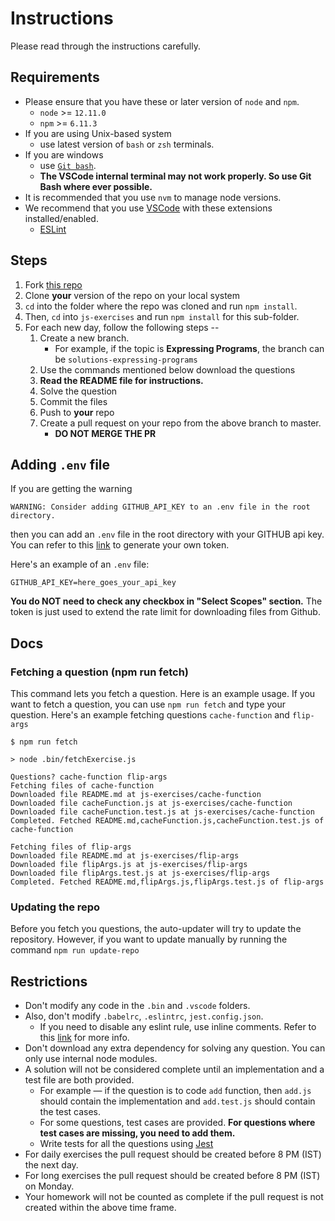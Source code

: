 # Instructions

Please read through the instructions carefully.

## Requirements
- Please ensure that you have these or later version of `node` and `npm`.
    - `node` >= `12.11.0`
    - `npm` >= `6.11.3`
- If you are using Unix-based system
    - use latest version of `bash` or `zsh` terminals.
- If you are windows
    - use [`Git bash`](https://gitforwindows.org/). 
    - **The VSCode internal terminal may not work properly. So use Git Bash where ever possible.**
- It is recommended that you use `nvm` to manage node versions.
- We recommend that you use [VSCode](https://code.visualstudio.com/) with these extensions installed/enabled.
    - [ESLint](https://marketplace.visualstudio.com/items?itemName=dbaeumer.vscode-eslint)

## Steps

1. Fork [this repo](https://github.com/pesto-students/pesto-exercise-starter)
2. Clone **your** version of the repo on your local system
3. `cd` into the folder where the repo was cloned and run `npm install`.
4. Then, `cd` into `js-exercises` and run `npm install` for this sub-folder.
5. For each new day, follow the following steps --
    1. Create a new branch.
        - For example, if the topic is **Expressing Programs**, the branch can be `solutions-expressing-programs`
    2. Use the commands mentioned below download the questions
    3. **Read the README file for instructions.**
    4. Solve the question
    5. Commit the files
    6. Push to **your** repo
    7. Create a pull request on your repo from the above branch to master.
        - **DO NOT MERGE THE PR**


## Adding `.env` file
If you are getting the warning
```
WARNING: Consider adding GITHUB_API_KEY to an .env file in the root directory.
```
then you can add an `.env` file in the root directory with your GITHUB api key.
You can refer to this [link](https://help.github.com/en/github/authenticating-to-github/creating-a-personal-access-token-for-the-command-line) to generate your own token. 

Here's an example of an `.env` file:
```
GITHUB_API_KEY=here_goes_your_api_key
```

**You do NOT need to check any checkbox in "Select Scopes" section.** The token is just used to extend the rate limit for downloading files from Github.

## Docs

### Fetching a question (npm run fetch)
This command lets you fetch a question. Here is an example usage. If you want to fetch a question, you can use `npm run fetch` and type your question. Here's an example fetching questions `cache-function` and `flip-args`

```shell
$ npm run fetch

> node .bin/fetchExercise.js

Questions? cache-function flip-args
Fetching files of cache-function
Downloaded file README.md at js-exercises/cache-function
Downloaded file cacheFunction.js at js-exercises/cache-function
Downloaded file cacheFunction.test.js at js-exercises/cache-function
Completed. Fetched README.md,cacheFunction.js,cacheFunction.test.js of cache-function

Fetching files of flip-args
Downloaded file README.md at js-exercises/flip-args
Downloaded file flipArgs.js at js-exercises/flip-args
Downloaded file flipArgs.test.js at js-exercises/flip-args
Completed. Fetched README.md,flipArgs.js,flipArgs.test.js of flip-args
```

### Updating the repo
Before you fetch you questions, the auto-updater will try to update the repository. However, if you want to update manually by running the command `npm run update-repo`

## Restrictions
- Don't modify any code in the `.bin` and `.vscode` folders.
- Also, don't modify `.babelrc`, `.eslintrc`, `jest.config.json`.
    - If you need to disable any eslint rule, use inline comments. Refer to this [link](https://eslint.org/docs/2.13.1/user-guide/configuring#disabling-rules-with-inline-comments) for more info.
- Don't download any extra dependency for solving any question. You can only use internal node modules.
- A solution will not be considered complete until an implementation and a test file are both provided.
    - For example — if the question is to code `add` function, then `add.js` should contain the implementation and `add.test.js` should contain the test cases.
    - For some questions, test cases are provided. **For questions where test cases are missing, you need to add them.**
    - Write tests for all the questions using [Jest](https://jestjs.io/)
- For daily exercises the pull request should be created before 8 PM (IST) the next day.
- For long exercises the pull request should be created before 8 PM (IST) on Monday.
- Your homework will not be counted as complete if the pull request is not created within the above time frame.
